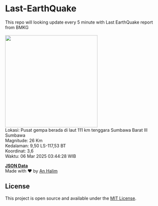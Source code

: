 # Last-EarthQuake
This repo will looking update every 5 minute with Last EarthQuake report from BMKG
<br>
<br>
<img src="undefined" width="300"/>
<br>
Lokasi: Pusat gempa berada di laut 111 km tenggara Sumbawa Barat  III Sumbawa <br>
Magnitude: 26 Km <br>
Kedalaman: 9,50 LS-117,53 BT <br>
Koordinat: 3,6 <br>
Waktu: 06 Mar 2025 03:44:28 WIB <br>

<a href="./data/data.json">**JSON Data**</a>
<br>
Made with ❤️ by <a href="https://github.com/an-halim">An Halim</a>
## License

This project is open source and available under the [MIT License](LICENSE).
